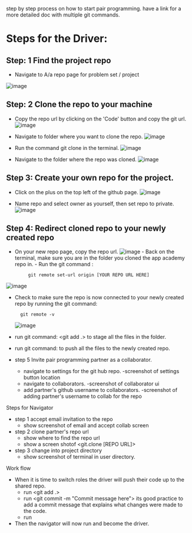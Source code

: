 
step by step process on how to start pair programming.
have a link for a more detailed doc with multiple git commands.

# Steps for the Driver:
## Step: 1 Find the project repo
  - Navigate to A/a repo page for problem set / project

![image](https://github.com/AlanDeleon88/gitHubCheatSheet/assets/92609467/23d4b31e-d5d0-4eef-938e-8ed26392b2e4)


## Step: 2 Clone the repo to your machine
   - Copy the repo url by clicking on the 'Code' button and copy the git url.
       ![image](https://github.com/AlanDeleon88/gitHubCheatSheet/assets/92609467/6752f20c-7b2d-49bf-b14a-c3abb1d5c754)

   - Navigate to folder where you want to clone the repo.
      ![image](https://github.com/AlanDeleon88/gitHubCheatSheet/assets/92609467/0b7438d8-620c-4b1a-9bab-af958397d565)

   - Run the command git clone in the terminal.
    ![image](https://github.com/AlanDeleon88/gitHubCheatSheet/assets/92609467/1290d842-b73c-466c-85b7-c3356eeccd3d)

   - Navigate to the folder where the repo was cloned.
     ![image](https://github.com/AlanDeleon88/gitHubCheatSheet/assets/92609467/754504f1-8166-4ad7-8790-f85d96bbf9d7)


## Step 3: Create your own repo for the project.
   - Click on the plus on the top left of the github page.
   ![image](https://github.com/AlanDeleon88/gitHubCheatSheet/assets/92609467/862e5d5d-8db5-45aa-98cc-a5248cbb1bd4)

   - Name repo and select owner as yourself, then set repo to private.
    ![image](https://github.com/AlanDeleon88/gitHubCheatSheet/assets/92609467/8e78a888-91c1-4337-8e0a-ba4d80e1b9dc)


## Step 4: Redirect cloned repo to your newly created repo
   - On your new repo page, copy the repo url.
        ![image](https://github.com/AlanDeleon88/gitHubCheatSheet/assets/92609467/71bb2b6e-cd93-4636-95d4-eb52a8e43496)
    - Back on the terminal, make sure you are in the folder you cloned the app academy repo in.
    - Run the git command : 
      ```
           git remote set-url origin [YOUR REPO URL HERE]
      ```
   ![image](https://github.com/AlanDeleon88/gitHubCheatSheet/assets/92609467/61650088-70f6-4ca8-9b8b-d41b31aabae1)
   
   - Check to make sure the repo is now connected to your newly created repo by running the git command: 
      ```
        git remote -v
      ```
      ![image](https://github.com/AlanDeleon88/gitHubCheatSheet/assets/92609467/a5f21a9c-f325-4d99-ba29-b6ae99cdc205)

   - run git command: <git add .> to stage all the files in the folder.
   - run git command: <git push> to push all the files to the newly created repo.

- step 5 Invite pair programming partner as a collaborator.
    - navigate to settings for the git hub repo.
        -screenshot of settings button location
    - navigate to collaborators.
        -screenshot of collaborator ui
    - add partner's github username to collaborators.
        -screenshot of adding partner's username to collab for the repo

Steps for Navigator
- step 1 accept email invitation to the repo
    - show screenshot of email and accept collab screen
- step 2 clone partner's repo url
    - show where to find the repo url
    - show a screen shotof <git.clone [REPO URL]>
- step 3 change into project directory
    - show screenshot of terminal in user directory.

Work flow
- When it is time to switch roles the driver will push their code up to the shared repo.
    - run <git add .>
    - run <git commit -m "Commit message here"> its good practice to add a commit message that explains what changes were made to the code.
    - run <git push>
- Then the navigator will now run <git pull> and become the driver.
